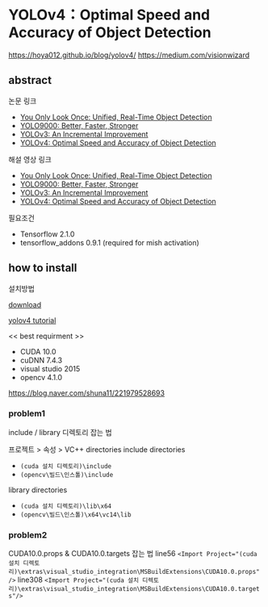 #  YOLOv4：Optimal Speed and Accuracy of Object Detection #

https://hoya012.github.io/blog/yolov4/
https://medium.com/visionwizard

## abstract ##
논문 링크
* [You Only Look Once: Unified, Real-Time Object Detection](https://arxiv.org/abs/1506.02640)
* [YOLO9000: Better, Faster, Stronger](https://arxiv.org/abs/1612.08242)
* [YOLOv3: An Incremental Improvement](https://arxiv.org/abs/1804.02767)
* [YOLOv4: Optimal Speed and Accuracy of Object Detection](https://arxiv.org/abs/2004.10934)

해설 영상 링크
* [You Only Look Once: Unified, Real-Time Object Detection](https://www.youtube.com/watch?v=eTDcoeqj1_w)
* [YOLO9000: Better, Faster, Stronger](https://www.youtube.com/watch?v=6fdclSGgeio)
* [YOLOv3: An Incremental Improvement](https://www.youtube.com/watch?v=HMgcvgRrDcA)
* [YOLOv4: Optimal Speed and Accuracy of Object Detection](https://www.youtube.com/watch?v=CXRlpsFpVUE&feature=youtu.be)

필요조건
* Tensorflow 2.1.0
* tensorflow_addons 0.9.1 (required for mish activation)

## how to install ##
설치방법

[download](https://github.com/hunglc007/tensorflow-yolov4-tflite)

[yolov4 tutorial](https://youtu.be/sUxAVpzZ8hU)

<< best requirment >>
- CUDA 10.0
- cuDNN 7.4.3
- visual studio 2015
- opencv 4.1.0

https://blog.naver.com/shuna11/221979528693
### problem1 ###

include / library 디렉토리 잡는 법

프로젝트 > 속성 > VC++ directories
include directories
- ```(cuda 설치 디렉토리)\include```
- ```(opencv\빌드\인스톨)\include```

library directories
- ```(cuda 설치 디렉토리)\lib\x64```
- ```(opencv\빌드\인스톨)\x64\vc14\lib```

### problem2 ###

CUDA10.0.props & CUDA10.0.targets 잡는 법
line56
```<Import Project="(cuda 설치 디렉토리)\extras\visual_studio_integration\MSBuildExtensions\CUDA10.0.props"/>```
line308
```<Import Project="(cuda 설치 디렉토리)\extras\visual_studio_integration\MSBuildExtensions\CUDA10.0.targets"/>```
